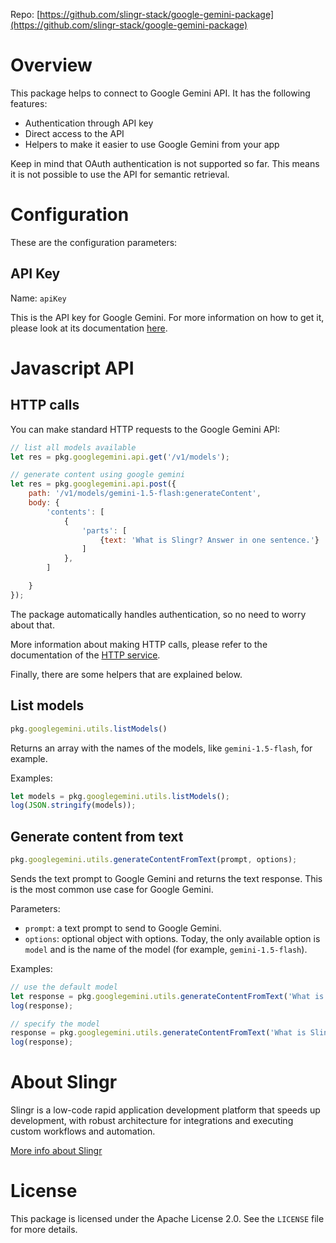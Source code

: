 Repo: [https://github.com/slingr-stack/google-gemini-package](https://github.com/slingr-stack/google-gemini-package)

# Overview

This package helps to connect to Google Gemini API. It has the following features:

- Authentication through API key
- Direct access to the API
- Helpers to make it easier to use Google Gemini from your app

Keep in mind that OAuth authentication is not supported so far. This means it is not possible to use the API for semantic retrieval.

# Configuration

These are the configuration parameters:

## API Key

Name: `apiKey`

This is the API key for Google Gemini. For more information on how to get it, please look at its documentation [here](https://ai.google.dev/gemini-api/docs/api-key).

# Javascript API

## HTTP calls

You can make standard HTTP requests to the Google Gemini API:

```js
// list all models available
let res = pkg.googlegemini.api.get('/v1/models');

// generate content using google gemini
let res = pkg.googlegemini.api.post({
    path: '/v1/models/gemini-1.5-flash:generateContent',
    body: {
        'contents': [
            {
                'parts': [
                    {text: 'What is Slingr? Answer in one sentence.'}
                ]
            },
        ]

    }
});
```

The package automatically handles authentication, so no need to worry about that.

More information about making HTTP calls, please refer to the documentation of the [HTTP service](https://github.com/slingr-stack/http-service). 

Finally, there are some helpers that are explained below.

## List models

```js
pkg.googlegemini.utils.listModels()
```

Returns an array with the names of the models, like `gemini-1.5-flash`, for example.

Examples:

```js
let models = pkg.googlegemini.utils.listModels();
log(JSON.stringify(models));
```

## Generate content from text

```js
pkg.googlegemini.utils.generateContentFromText(prompt, options);
```

Sends the text prompt to Google Gemini and returns the text response. This is the most common use case for Google Gemini.

Parameters:

- `prompt`: a text prompt to send to Google Gemini.
- `options`: optional object with options. Today, the only available option is `model` and is the name of the model (for example, `gemini-1.5-flash`).

Examples:

```js
// use the default model
let response = pkg.googlegemini.utils.generateContentFromText('What is Slingr? Answer in one sentence.');
log(response);

// specify the model
response = pkg.googlegemini.utils.generateContentFromText('What is Slingr? Answer in one sentence.', {model: 'gemini-1.0-pro'});
log(response);
```

# About Slingr

Slingr is a low-code rapid application development platform that speeds up development,
with robust architecture for integrations and executing custom workflows and automation.

[More info about Slingr](https://slingr.io)

# License

This package is licensed under the Apache License 2.0. See the `LICENSE` file for more details.
